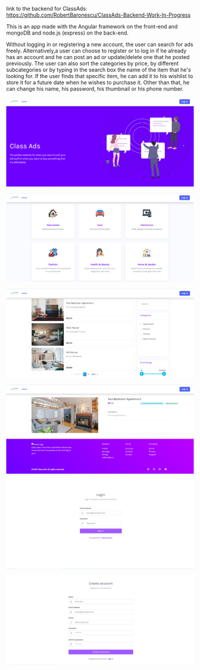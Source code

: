 link to the backend for ClassAds: https://github.com/RobertBaronescu/ClassAds-Backend-Work-In-Progress

This is an app made with the Angular framework on the front-end and mongoDB and node.js (express) on the back-end. 

Without logging in or registering a new account, the user can search for ads freely. Alternatively,a user can choose to register or to log in if he already has an account and he can post an ad or update/delete one that he posted previously. The user can also sort the categories by price, by different subcategories or by typing in the search box the name of the item that he's looking for. If the user finds that specific item, he can add it to his wishlist to store it for a future date when he wishes to purchase it. Other than that, he can change his name, his password, his thumbnail or his phone number.

![Homepage](https://github.com/RobertBaronescu/ClassAds-Backend-Work-In-Progress/blob/ec11060eda9306b7cda6964715e054181ab9b278/photos/app/Homepage.PNG)

![Categories](https://github.com/RobertBaronescu/ClassAds-Backend-Work-In-Progress/blob/ec11060eda9306b7cda6964715e054181ab9b278/photos/app/Categories.PNG)

![Category-list](https://github.com/RobertBaronescu/ClassAds-Backend-Work-In-Progress/blob/ec11060eda9306b7cda6964715e054181ab9b278/photos/app/Category%20list.PNG)

![Single-ad](https://github.com/RobertBaronescu/ClassAds-Backend-Work-In-Progress/blob/ec11060eda9306b7cda6964715e054181ab9b278/photos/app/Single%20ad.PNG)

![Login](https://github.com/RobertBaronescu/ClassAds-Backend-Work-In-Progress/blob/ec11060eda9306b7cda6964715e054181ab9b278/photos/app/Login.PNG)

![Register](https://github.com/RobertBaronescu/ClassAds-Backend-Work-In-Progress/blob/ec11060eda9306b7cda6964715e054181ab9b278/photos/app/Register.PNG)
